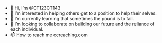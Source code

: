 - 👋 Hi, I’m @CT123CT143
- 👀 I’m interested in helping others get to a position to help their selves. 
- 🌱 I’m currently learning that sometimes the pound is to fail. 
- 💞️ I’m looking to collaborate on building our future and the reliance of each individual. 
- 📫 How to reach me ccreaching.com

<!---
CT123CT143/CT123CT143 is a ✨ special ✨ repository because its `README.md` (this file) appears on your GitHub profile.
You can click the Preview link to take a look at your changes.
--->
